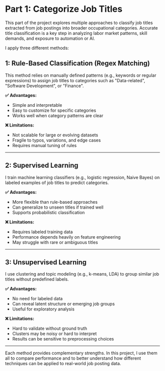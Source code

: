 # Part 1: Categorize Job Titles

This part of the project explores multiple approaches to classify job titles extracted from job postings into broader occupational categories. Accurate title classification is a key step in analyzing labor market patterns, skill demands, and exposure to automation or AI.

I apply three different methods:


## 1: Rule-Based Classification (Regex Matching)

This method relies on manually defined patterns (e.g., keywords or regular expressions) to assign job titles to categories such as "Data-related", "Software Development", or "Finance".

**✅ Advantages:**
- Simple and interpretable
- Easy to customize for specific categories
- Works well when category patterns are clear

**❌ Limitations:**
- Not scalable for large or evolving datasets
- Fragile to typos, variations, and edge cases
- Requires manual tuning of rules

---

## 2: Supervised Learning

I train machine learning classifiers (e.g., logistic regression, Naive Bayes) on labeled examples of job titles to predict categories.

**✅ Advantages:**
- More flexible than rule-based approaches
- Can generalize to unseen titles if trained well
- Supports probabilistic classification

**❌ Limitations:**
- Requires labeled training data
- Performance depends heavily on feature engineering
- May struggle with rare or ambiguous titles

---

## 3: Unsupervised Learning

I use clustering and topic modeling (e.g., k-means, LDA) to group similar job titles without predefined labels.

**✅ Advantages:**
- No need for labeled data
- Can reveal latent structure or emerging job groups
- Useful for exploratory analysis

**❌ Limitations:**
- Hard to validate without ground truth
- Clusters may be noisy or hard to interpret
- Results can be sensitive to preprocessing choices

---

Each method provides complementary strengths. In this project, I use them all to compare performance and to better understand how different techniques can be applied to real-world job posting data.

